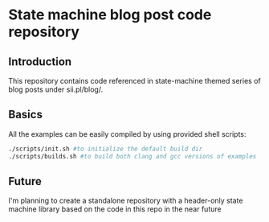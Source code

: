 # State machine blog post code repository

## Introduction
This repository contains code referenced in state-machine themed series of blog posts under sii.pl/blog/.

## Basics
All the examples can be easily compiled by using provided shell scripts:
```bash
./scripts/init.sh #to initialize the default build dir
./scripts/builds.sh #to build both clang and gcc versions of examples
```

## Future
I'm planning to create a standalone repository with a header-only state machine library based on the code in this repo in the near future
